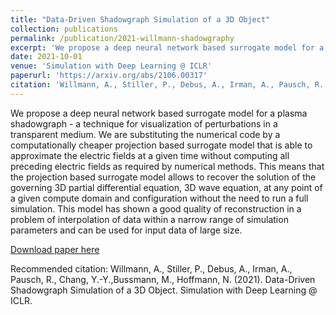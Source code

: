 ```yaml
---
title: "Data-Driven Shadowgraph Simulation of a 3D Object"
collection: publications
permalink: /publication/2021-willmann-shadowgraphy
excerpt: 'We propose a deep neural network based surrogate model for a plasma shadowgraph - a technique for visualization of perturbations in a transparent medium. We are substituting the numerical code by a computationally cheaper projection based surrogate model that is able to approximate the electric fields at a given time without computing all preceding electric fields as required by numerical methods. This means that the projection based surrogate model allows to recover the solution of the governing 3D partial differential equation, 3D wave equation, at any point of a given compute domain and configuration without the need to run a full simulation. This model has shown a good quality of reconstruction in a problem of interpolation of data within a narrow range of simulation parameters and can be used for input data of large size.'
date: 2021-10-01
venue: 'Simulation with Deep Learning @ ICLR'
paperurl: 'https://arxiv.org/abs/2106.00317'
citation: 'Willmann, A., Stiller, P., Debus, A., Irman, A., Pausch, R., Chang, Y.-Y.,Bussmann, M., Hoffmann, N. (2021). Data-Driven Shadowgraph Simulation of a 3D Object. Simulation with Deep Learning @ ICLR.'
---
```

We propose a deep neural network based surrogate model for a plasma shadowgraph - a technique for visualization of perturbations in a transparent medium. We are substituting the numerical code by a computationally cheaper projection based surrogate model that is able to approximate the electric fields at a given time without computing all preceding electric fields as required by numerical methods. This means that the projection based surrogate model allows to recover the solution of the governing 3D partial differential equation, 3D wave equation, at any point of a given compute domain and configuration without the need to run a full simulation. This model has shown a good quality of reconstruction in a problem of interpolation of data within a narrow range of simulation parameters and can be used for input data of large size.

[Download paper here](https://arxiv.org/abs/2106.00317)

Recommended citation: Willmann, A., Stiller, P., Debus, A., Irman, A., Pausch, R., Chang, Y.-Y.,Bussmann, M., Hoffmann, N. (2021). Data-Driven Shadowgraph Simulation of a 3D Object. Simulation with Deep Learning @ ICLR.
